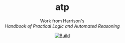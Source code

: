 <div align="center">
  <h1>atp</h1>
  <p>Work from Harrison's<br><i>Handbook of Practical Logic and Automated Reasoning</i></p>
  <p>
    <a href="https://github.com/henrytill/atp/actions/workflows/main.yml"><img src="https://github.com/henrytill/atp/actions/workflows/main.yml/badge.svg" alt="Build" /></a>
  </p>
</div>
